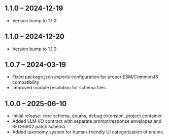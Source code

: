 ## 1.1.0  –  2024-12-19
* Version bump to 1.1.0

## 1.1.0  –  2024-12-20
* Version bump to 1.1.0

## 1.0.7  –  2024-03-19
* Fixed package.json exports configuration for proper ESM/CommonJS compatibility
* Improved module resolution for schema files

## 1.0.0  –  2025-06-10
* Initial release: core schema, enums, debug extension, project container.
* Added LLM I/O contract with separate prompt/response envelopes and RFC-6902 patch schema.
* Added taxonomy system for human-friendly UI categorization of enums. 